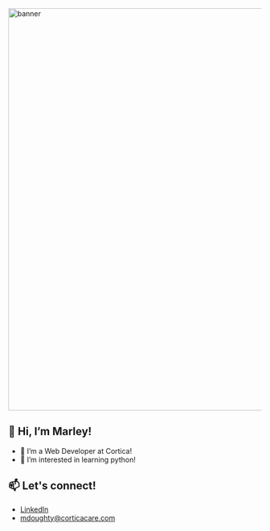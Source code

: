 <img width="800" alt="banner" src="https://images2.minutemediacdn.com/image/upload/c_fill,w_720,ar_16:9,f_auto,q_auto,g_auto/shape/cover/sport/istock-000039944040-small-ac98584642f4e4c167d378ac500b3485.jpg">

## 👋 Hi, I’m Marley!
- 👀 I’m a Web Developer at Cortica!
- 🌱 I’m interested in learning python!

## 📫 Let's connect! 
- [LinkedIn](https://www.linkedin.com/in/marley-doughty/)
- mdoughty@corticacare.com

<!---
mardough/mardough is a ✨ special ✨ repository because its `README.md` (this file) appears on your GitHub profile.
You can click the Preview link to take a look at your changes.
--->
